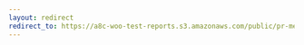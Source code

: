 ```yaml
---
layout: redirect
redirect_to: https://a8c-woo-test-reports.s3.amazonaws.com/public/pr-merge/38704/e2e/index.html
---
```

